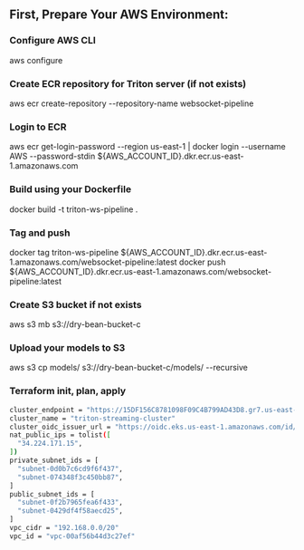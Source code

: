 ```bash


```

## First, Prepare Your AWS Environment:

### Configure AWS CLI
aws configure

### Create ECR repository for Triton server (if not exists)
aws ecr create-repository --repository-name websocket-pipeline



### Login to ECR
aws ecr get-login-password --region us-east-1 | docker login --username AWS --password-stdin ${AWS_ACCOUNT_ID}.dkr.ecr.us-east-1.amazonaws.com

### Build using your Dockerfile
docker build -t triton-ws-pipeline .

### Tag and push
docker tag triton-ws-pipeline ${AWS_ACCOUNT_ID}.dkr.ecr.us-east-1.amazonaws.com/websocket-pipeline:latest
docker push ${AWS_ACCOUNT_ID}.dkr.ecr.us-east-1.amazonaws.com/websocket-pipeline:latest


### Create S3 bucket if not exists
aws s3 mb s3://dry-bean-bucket-c

### Upload your models to S3
aws s3 cp models/ s3://dry-bean-bucket-c/models/ --recursive


### Terraform init, plan, apply
```bash
cluster_endpoint = "https://15DF156C8781098F09C4B799AD43D8.gr7.us-east-1.eks.amazonaws.com"
cluster_name = "triton-streaming-cluster"
cluster_oidc_issuer_url = "https://oidc.eks.us-east-1.amazonaws.com/id/15DF156C8781098F09C4B799AD43D8"
nat_public_ips = tolist([
  "34.224.171.15",
])
private_subnet_ids = [
  "subnet-0d0b7c6cd9f6f437",
  "subnet-074348f3c450bb87",
]
public_subnet_ids = [
  "subnet-0f2b7965fea6f433",
  "subnet-0429df4f58aecd25",
]
vpc_cidr = "192.168.0.0/20"
vpc_id = "vpc-00af56b44d3c27ef"
```


